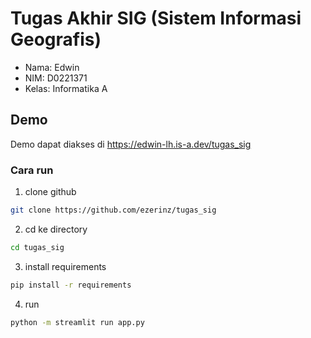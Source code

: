 # Tugas Akhir SIG (Sistem Informasi Geografis)
- Nama: Edwin
- NIM: D0221371
- Kelas: Informatika A

## Demo
Demo dapat diakses di https://edwin-lh.is-a.dev/tugas_sig

### Cara run
1. clone github
```bash
git clone https://github.com/ezerinz/tugas_sig
```
2. cd ke directory
```bash
cd tugas_sig
```
3. install requirements
```bash
pip install -r requirements
```
4. run
```bash
python -m streamlit run app.py
```
